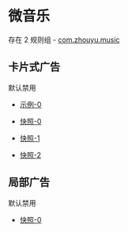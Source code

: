 # 微音乐

存在 2 规则组 - [com.zhouyu.music](/src/apps/com.zhouyu.music.ts)

## 卡片式广告

默认禁用

- [示例-0](https://github.com/gkd-kit/inspect/assets/38517192/798afc53-4aaf-481f-acb1-7c193bd8e6d6)

- [快照-0](https://i.gkd.li/import/13062330)
- [快照-1](https://i.gkd.li/import/13068583)
- [快照-2](https://i.gkd.li/import/13231850)

## 局部广告

默认禁用

- [快照-0](https://i.gkd.li/import/13245859)
